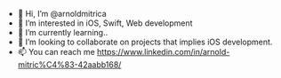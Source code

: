 - 👋 Hi, I’m @arnoldmitrica
- 👀 I’m interested in iOS, Swift, Web development
- 🌱 I’m currently learning..
- 💞️ I’m looking to collaborate on projects that implies iOS development.
- 📫 You can reach me https://www.linkedin.com/in/arnold-mitric%C4%83-42aabb168/
